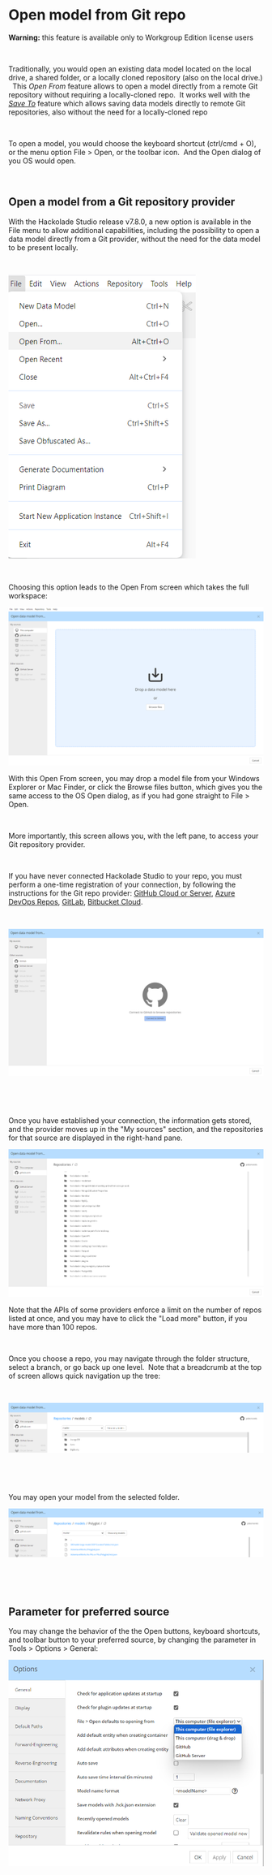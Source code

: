 # Open model from Git repo

**Warning:** this feature is available only to Workgroup Edition license users

&nbsp;

Traditionally, you would open an existing data model located on the local drive, a shared folder, or a locally cloned repository (also on the local drive.) &nbsp; This *Open From* feature allows to open a model directly from a remote Git repository without requiring a locally-cloned repo.&nbsp; It works well with the [*Save To*](<SavemodeltoGitrepo.md>) feature which allows saving data models directly to remote Git repositories, also without the need for a locally-cloned repo

&nbsp;

To open a model, you would choose the keyboard shortcut (ctrl/cmd + O), or the menu option File \> Open, or the toolbar icon.&nbsp; And the Open dialog of you OS would open.

&nbsp;

## Open a model from a Git repository provider

With the Hackolade Studio release v7.8.0, a new option is available in the File menu to allow additional capabilities, including the possibility to open a data model directly from a Git provider, without the need for the data model to be present locally.

&nbsp;

![Open From file menu](<lib/Open From file menu.png>)

&nbsp;

Choosing this option leads to the Open From screen which takes the full workspace:

![Open From initial screen](<lib/Open From initial screen.png>)

With this Open From screen, you may drop a model file from your Windows Explorer or Mac Finder, or click the Browse files button, which gives you the same access to the OS Open dialog, as if you had gone straight to File \> Open.

&nbsp;

More importantly, this screen allows you, with the left pane, to access your Git repository provider.

&nbsp;

If you have never connected Hackolade Studio to your repo, you must perform a one-time registration of your connection, by following the instructions for the Git repo provider: [GitHub Cloud or Server](<GitHub.md>), [Azure DevOps Repos](<AzureDevOpsRepos.md>), [GitLab](<GitLab.md>), [Bitbucket Cloud](<BitbucketCloud.md>).&nbsp;

&nbsp;

![Open From create connection](<lib/Open From create connection.png>)

&nbsp;

&nbsp;

Once you have established your connection, the information gets stored, and the provider moves up in the "My sources" section, and the repositories for that source are displayed in the right-hand pane.

![Open From choose repo](<lib/Open From choose repo.png>)

Note that the APIs of some providers enforce a limit on the number of repos listed at once, and you may have to click the "Load more" button, if you have more than 100 repos.

&nbsp;

Once you choose a repo, you may navigate through the folder structure, select a branch, or go back up one level.&nbsp; Note that a breadcrumb at the top of screen allows quick navigation up the tree:

&nbsp;

![Open From navigate folders](<lib/Open From navigate folders.png>)

&nbsp;

&nbsp;

You may open your model from the selected folder.

![Open From open model](<lib/Open From open model.png>)

&nbsp;

&nbsp;

## Parameter for preferred source

You may change the behavior of the the Open buttons, keyboard shortcuts, and toolbar button to your preferred source, by changing the parameter in Tools \> Options \> General:

![Open From Tools Options parameter](<lib/Open From Tools Options parameter.png>)

&nbsp;

&nbsp;

&nbsp;

&nbsp;

&nbsp;


